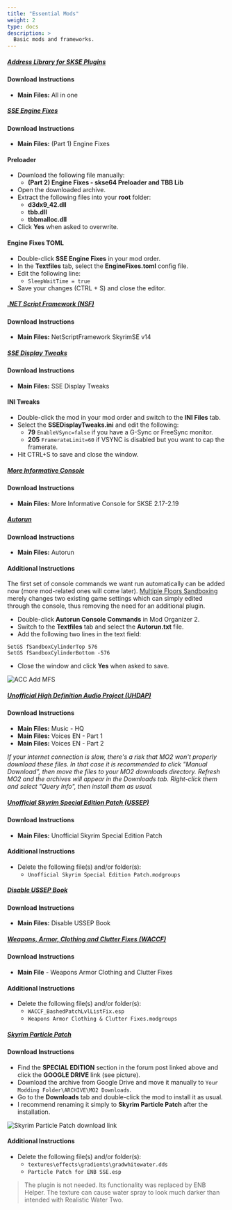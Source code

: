 ```yaml
---
title: "Essential Mods"
weight: 2
type: docs
description: >
  Basic mods and frameworks.
---
```


##### [Address Library for SKSE Plugins](https://www.nexusmods.com/skyrimspecialedition/mods/32444?tab=files)

#### Download Instructions

- **Main Files:** All in one

##### [SSE Engine Fixes](https://www.nexusmods.com/skyrimspecialedition/mods/17230?tab=files)

#### Download Instructions

- **Main Files:** (Part 1) Engine Fixes

#### Preloader

- Download the following file manually:
  * **(Part 2) Engine Fixes - skse64 Preloader and TBB Lib**
- Open the downloaded archive.
- Extract the following files into your **root** folder:
  * **d3dx9_42.dll**
  * **tbb.dll**
  * **tbbmalloc.dll**
- Click **Yes** when asked to overwrite.

#### Engine Fixes TOML

- Double-click **SSE Engine Fixes** in your mod order.
- In the **Textfiles** tab, select the **EngineFixes.toml** config file.
- Edit the following line:
  - `SleepWaitTime = true`
- Save your changes (CTRL + S) and close the editor.

##### [.NET Script Framework (NSF)](https://www.nexusmods.com/skyrimspecialedition/mods/21294?tab=files)

#### Download Instructions

- **Main Files:** NetScriptFramework SkyrimSE v14

##### [SSE Display Tweaks](https://www.nexusmods.com/skyrimspecialedition/mods/34705?tab=files)

#### Download Instructions

- **Main Files:** SSE Display Tweaks

#### INI Tweaks

- Double-click the mod in your mod order and switch to the **INI Files** tab.
- Select the **SSEDisplayTweaks.ini** and edit the following:
  - **79** `EnableVSync=false` if you have a G-Sync or FreeSync monitor.
  - **205** `FramerateLimit=60` if VSYNC is disabled but you want to cap the framerate.
- Hit CTRL+S to save and close the window.

##### [More Informative Console](https://www.nexusmods.com/skyrimspecialedition/mods/19250?tab=files)

#### Download Instructions

* **Main Files:** More Informative Console for SKSE 2.17-2.19

##### [Autorun](https://www.nexusmods.com/skyrimspecialedition/mods/45451?tab=files)

#### Download Instructions

- **Main Files:** Autorun

#### Additional Instructions

The first set of console commands we want run automatically can be added now (more mod-related ones will come later). [Multiple Floors Sandboxing](https://www.nexusmods.com/skyrimspecialedition/mods/4524) merely changes two existing game settings which can simply edited through the console, thus removing the need for an additional plugin.

- Double-click **Autorun Console Commands** in Mod Organizer 2.
- Switch to the **Textfiles** tab and select the **Autorun.txt** file.
- Add the following two lines in the text field:

```
SetGS fSandboxCylinderTop 576
SetGS fSandboxCylinderBottom -576
```

- Close the window and click **Yes** when asked to save.

![ACC Add MFS](/Pictures/skyrim-se/mod-installation/acc-add-mfs.png)

##### [Unofficial High Definition Audio Project (UHDAP)](https://www.nexusmods.com/skyrimspecialedition/mods/18115?tab=files)

#### Download Instructions

- **Main Files:** Music - HQ
- **Main Files:** Voices EN - Part 1
- **Main Files:** Voices EN - Part 2

*If your internet connection is slow, there's a risk that MO2 won't properly download these files. In that case it is recommended to click "Manual Download", then move the files to your MO2 downloads directory. Refresh MO2 and the archives will appear in the Downloads tab. Right-click them and select "Query Info", then install them as usual.*

##### [Unofficial Skyrim Special Edition Patch (USSEP)](https://www.nexusmods.com/skyrimspecialedition/mods/266?tab=files)

#### Download Instructions

- **Main Files:** Unofficial Skyrim Special Edition Patch

#### Additional Instructions

- Delete the following file(s) and/or folder(s):
  * `Unofficial Skyrim Special Edition Patch.modgroups`

##### [Disable USSEP Book](https://www.nexusmods.com/skyrimspecialedition/mods/26092?tab=files)

#### Download Instructions

- **Main Files:** Disable USSEP Book

##### [Weapons, Armor, Clothing and Clutter Fixes (WACCF)](https://www.nexusmods.com/skyrimspecialedition/mods/18994?tab=files)

#### Download Instructions

- **Main File** - Weapons Armor Clothing and Clutter Fixes

#### Additional Instructions

- Delete the following file(s) and/or folder(s):
  * `WACCF_BashedPatchLvlListFix.esp`
  * `Weapons Armor Clothing & Clutter Fixes.modgroups`

##### [Skyrim Particle Patch](http://enbseries.enbdev.com/forum/viewtopic.php?t=1499)

#### Download Instructions

- Find the **SPECIAL EDITION** section in the forum post linked above and click the **GOOGLE DRIVE** link (see picture).
- Download the archive from Google Drive and move it manually to `Your Modding Folder\ARCHIVE\MO2 Downloads`.
- Go to the **Downloads** tab and double-click the mod to install it as usual.
- I recommend renaming it simply to **Skyrim Particle Patch** after the installation.

![Skyrim Particle Patch download link](/Pictures/skyrim-se/mod-installation/skyrim-particle-patch-download.png)

#### Additional Instructions

- Delete the following file(s) and/or folder(s):
  - `textures\effects\gradients\gradwhitewater.dds`
  - `Particle Patch for ENB SSE.esp`

> The plugin is not needed. Its functionality was replaced by ENB Helper. The texture can cause water spray to look much darker than intended with Realistic Water Two.
